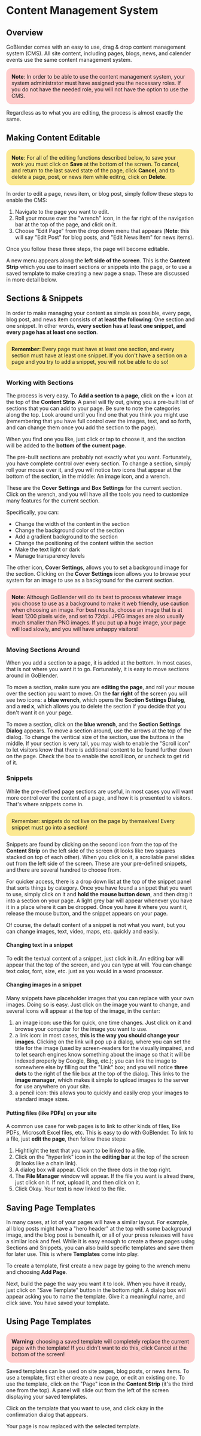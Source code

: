 # Content Management System

## Overview

GoBlender comes with an easy to use, drag & drop content management system (CMS). All site content, including pages, blogs, news, and calender
events use the same content management system.

<div style="background: #ffcccb; padding: 1em; border-radius: 1em; text-align: left; font-weight: normal;">
	<b>Note</b>: In order to be able to use the content management system, your system administrator must have assigned you
	the necessary roles. If you do not have the needed role, you will not have the option to use the CMS.
</div>


Regardless as to what you are editing, the process is almost exactly the same.


## Making Content Editable

<div style="background: #fce992; padding: 1em; border-radius: 1em; text-align: left; font-weight: normal;">
	<b>Note</b>: For all of the editing functions described below, to save your work you must click on <b>Save</b> at the bottom of the screen. To cancel,
	and return to the last saved state of the page, click <b>Cancel</b>, and to delete a page, post, or news item while editng, click on <b>Delete</b>.
</div>

In order to edit a page, news item, or blog post, simply follow these steps to enable the CMS:

1. Navigate to the page you want to edit.
2. Roll your mouse over the "wrench" icon, in the far right of the navigation bar at the top of the page, and click on it.
3. Choose "Edit Page" from the drop down menu that appears (**Note**: this will say "Edit Post" for blog posts, and "Edit News Item" for news items).

Once you follow these three steps, the page will become editable.

A new menu appears along the **left side of the screen**. This is the **Content Strip** which you use to insert sections or snippets into the page, 
or to use a saved template to make creating a new page a snap. These are discussed in more detail below.


## Sections & Snippets

In order to make managing your content as simple as possible, every page, blog post, and news item consists of **at least the following**: One section
and one snippet. In other words, **every section has at least one snippet, and every page has at least one section**.

<div style="background: #fce992; padding: 1em; border-radius: 1em; text-align: left; font-weight: normal;">
	<b>Remember</b>: Every page must have at least one section, and every section must have at least one snippet. If you don't have a section on a page
	and you try to add a snippet, you will not be able to do so!
</div>

### Working with Sections

The process is very easy. To **Add a section to a page**, click on the **+** icon at the top of the **Content Strip**. A panel will fly out,
giving you a pre-built list of sections that you can add to your page. Be sure to note the categories along the top. Look around until you find
one that you think you might use (remembering that you have full control over the images, text, and so forth, and can change them once you add
the section to the page).

When you find one you like, just click or tap to choose it, and the section will be added to the **bottom of the current page**.

The pre-built sections are probably not exactly what you want. Fortunately, you have complete control over every section. To change a section,
simply roll your mouse over it, and you will notice two icons that appear at the bottom of the section, in the middle: An image icon, and a wrench. 

These are the **Cover Settings**  and **Box Settings** for the current section. Click on the wrench, and you will have all the tools you need to 
customize many features for the current section.

Specifically, you can:

* Change the width of the content in the section
* Change the background color of the section
* Add a gradient background to the section
* Change the positioning of the content within the section
* Make the text light or dark
* Manage transparency levels

The other icon, **Cover Settings**, allows you to set a background image for the section. Clicking on the **Cover Settings** icon allows you to 
browse your system for an image to use as a background for the current section.

<div style="background: #ffcccb; padding: 1em; border-radius: 1em; text-align: left; font-weight: normal;">
	<b>Note</b>: Although GoBlender will do its best to process whatever image you choose to use as a background to make it web friendly,
	use caution when choosing an image. For best results, choose an image that is at least 1200 pixels wide, and set to 72dpi. JPEG images are
	also usually much smaller than PNG images. If you put up a huge image, your page will load slowly, and you will have unhappy visitors!
</div>

### Moving Sections Around

When you add a section to a page, it is added at the bottom. In most cases, that is not where you want it to go. Fortunately, it is easy 
to move sections around in GoBlender.

To move a section, make sure you are **editing the page**, and roll your mouse over the section you want to move. On the **far right** of the screen
you will see two icons: a **blue wrench**, which opens the **Section Settings Dialog**, and a **red x**, which allows you to delete the section
if you decide that you don't want it on your page.

To move a section, click on the **blue wrench**, and the **Section Settings Dialog** appears. To move a section around, use the arrows at the top of
the dialog. To change the veritical size of the section, use the buttons in the middle. If your section is very tall, you may wish to enable
the "Scroll icon" to let visitors know that there is additional content to be found further down on the page. Check the box to enable the scroll
icon, or uncheck to get rid of it.


### Snippets

While the pre-defined page sections are useful, in most cases you will want more control over the content of a page, and how it is presented
to visitors. That's where snippets come in.

<div style="background: #fce992; padding: 1em; border-radius: 1em; text-align: left; font-weight: normal;">
	Remember: snippets do not live on the page by themselves! Every snippet must go into a section!
</div>

Snippets are found by clicking on the second icon from the top of the **Content Strip** on the left side of the screen (it looks like two
squares stacked on top of each other). When you click on it, a scrollable panel slides out from the left side of the screen. These are your pre-defined
snippets, and there are several hundred to choose from.

For quicker access, there is a drop down list at the top of the snippet panel that sorts things by category. Once you have found a snippet that
you want to use, simply click on it  and **hold the mouse button down**, and then drag it into a section on your page. A light grey bar will appear
whenever you have it in a place where it can be dropped. Once you have it where you want it, release the mouse button, and the snippet appears on your
page.

Of course, the default content of a snippet is not what you want, but you can change images, text, video, maps, etc. quickly and easily.

#### Changing text in a snippet

To edit the textual content of a snippet, just click in it. An editing bar will appear that the top of the screen, and you can type at will.
You can change text color, font, size, etc. just as you would in a word processor.

#### Changing images in a snippet

Many snippets have placeholder images that you can replace with your own images. Doing so is easy. Just click on the image you want to change,
and several icons will appear at the top of the image, in the center: 
1. an image icon: use this for quick, one time changes. Just click on it and browse your computer for the image you want to use.
2. a link icon: in most cases, **this is the way you should change your images**. Clicking on the link will pop up a dialog, where you can set
the title for the image (used by screen-readers for the visually impaired, and to let search engines know something about the image so that it 
will be indexed properly by Google, Bing, etc.); you can link the image to somewhere else by filling out the "Link" box; and you will notice  **three dots** to the right of the file box at the top of the dialog. This links to the **image manager**, which 
makes it simple to upload images to the server for use anywhere on your site. 
3. a pencil icon: this allows you to quickly and easily crop your images to standard image sizes.

#### Putting files (like PDFs) on your site

A common use case for web pages is to link to other kinds of files, like PDFs, Microsoft Excel files, etc. This is easy to do with GoBlender.
To link to a file, just **edit the page**, then follow these steps:

1. Hightlight the text that you want to be linked to a file.
2. Click on the "hyperlink" icon in the **editing bar** at the top of the screen (it looks like a chain link).
3. A dialog box will appear. Click on the three dots in the top right.
4. The **File Manager** window will appear. If the file you want is alread there, just click on it. If not, upload it, and then click on it.
5. Click Okay. Your text is now linked to the file.



## Saving Page Templates

In many cases, at lot of your pages will have a similar layout. For example, all blog posts might have a "hero header" at the top with some
background image, and the blog post is beneath it, or all of your press releases will have a similar look and feel. While it is easy enough
to create a these pages using Sections and Snippets, you can also build specific templates and save them for later use. This is where
**Templates** come into play.

To create a template, first create a new page by going to the wrench menu and choosing **Add Page**.

Next, build the page the way you want it to look. When you have it ready, just click on "Save Template" button in the bottom right. 
A dialog box will appear asking you to name the template. Give it a meaningful name, and click save. You have saved your template.

## Using Page Templates

<div style="background: #ffcccb; padding: 1em; border-radius: 1em; text-align: left; font-weight: normal;">
	<b>Warning</b>: choosing a saved template will completely replace the current page with the template! If you didn't want to do this,
	click Cancel at the bottom of the screen!
</div>

Saved templates can be used on site pages, blog posts, or news items. To use a template, first either create a new page, or edit an existing one.
To use the template, click on the "Page" icon in the **Content Strip** (it's the third one from the top). A panel will slide out from the 
left of the screen displaying your saved templates.

Click on the template that you want to use, and click okay in the confimration dialog that appears.

Your page is now replaced with the selected template.



